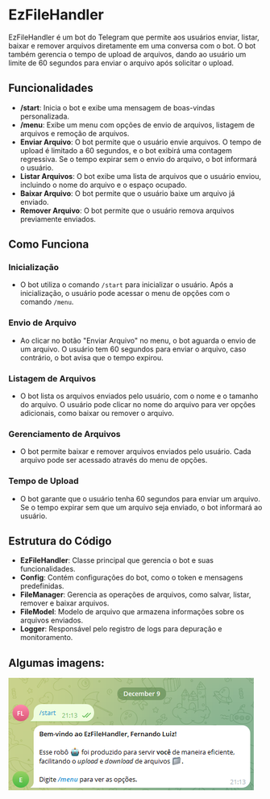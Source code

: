 # EzFileHandler

EzFileHandler é um bot do Telegram que permite aos usuários enviar, listar, baixar e remover arquivos diretamente em uma conversa com o bot. O bot também gerencia o tempo de upload de arquivos, dando ao usuário um limite de 60 segundos para enviar o arquivo após solicitar o upload.

## Funcionalidades

- **/start**: Inicia o bot e exibe uma mensagem de boas-vindas personalizada.
- **/menu**: Exibe um menu com opções de envio de arquivos, listagem de arquivos e remoção de arquivos.
- **Enviar Arquivo**: O bot permite que o usuário envie arquivos. O tempo de upload é limitado a 60 segundos, e o bot exibirá uma contagem regressiva. Se o tempo expirar sem o envio do arquivo, o bot informará o usuário.
- **Listar Arquivos**: O bot exibe uma lista de arquivos que o usuário enviou, incluindo o nome do arquivo e o espaço ocupado.
- **Baixar Arquivo**: O bot permite que o usuário baixe um arquivo já enviado.
- **Remover Arquivo**: O bot permite que o usuário remova arquivos previamente enviados.

## Como Funciona

### Inicialização
- O bot utiliza o comando `/start` para inicializar o usuário. Após a inicialização, o usuário pode acessar o menu de opções com o comando `/menu`.

### Envio de Arquivo
- Ao clicar no botão "Enviar Arquivo" no menu, o bot aguarda o envio de um arquivo. O usuário tem 60 segundos para enviar o arquivo, caso contrário, o bot avisa que o tempo expirou.

### Listagem de Arquivos
- O bot lista os arquivos enviados pelo usuário, com o nome e o tamanho do arquivo. O usuário pode clicar no nome do arquivo para ver opções adicionais, como baixar ou remover o arquivo.

### Gerenciamento de Arquivos
- O bot permite baixar e remover arquivos enviados pelo usuário. Cada arquivo pode ser acessado através do menu de opções.

### Tempo de Upload
- O bot garante que o usuário tenha 60 segundos para enviar um arquivo. Se o tempo expirar sem que um arquivo seja enviado, o bot informará ao usuário.

## Estrutura do Código

- **EzFileHandler**: Classe principal que gerencia o bot e suas funcionalidades.
- **Config**: Contém configurações do bot, como o token e mensagens predefinidas.
- **FileManager**: Gerencia as operações de arquivos, como salvar, listar, remover e baixar arquivos.
- **FileModel**: Modelo de arquivo que armazena informações sobre os arquivos enviados.
- **Logger**: Responsável pelo registro de logs para depuração e monitoramento.

## Algumas imagens:
![alt text](imgs/image.png)